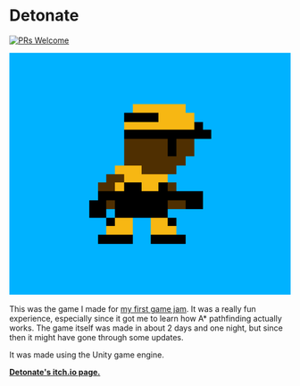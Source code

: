 # Detonate
[![PRs Welcome](https://img.shields.io/badge/PRs-welcome-brightgreen.svg?style=flat-square)](http://makeapullrequest.com)


<img src="docs/Detonate logo.png">

This was the game I made for [my first game jam](https://itch.io/jam/mini-jam2ndedition). It was a really fun experience, especially since it got me to learn how A* pathfinding actually works.
The game itself was made in about 2 days and one night, but since then it might have gone through some updates.

It was made using the Unity game engine.

[**Detonate's itch.io page.**](https://lumberjack-apps.itch.io/detonate)
